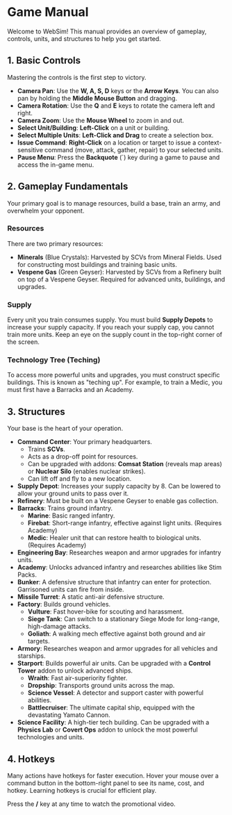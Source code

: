 # Game Manual

Welcome to WebSim! This manual provides an overview of gameplay, controls, units, and structures to help you get started.

## 1. Basic Controls

Mastering the controls is the first step to victory.

*   **Camera Pan**: Use the **W, A, S, D** keys or the **Arrow Keys**. You can also pan by holding the **Middle Mouse Button** and dragging.
*   **Camera Rotation**: Use the **Q** and **E** keys to rotate the camera left and right.
*   **Camera Zoom**: Use the **Mouse Wheel** to zoom in and out.
*   **Select Unit/Building**: **Left-Click** on a unit or building.
*   **Select Multiple Units**: **Left-Click and Drag** to create a selection box.
*   **Issue Command**: **Right-Click** on a location or target to issue a context-sensitive command (move, attack, gather, repair) to your selected units.
*   **Pause Menu**: Press the **Backquote** (`) key during a game to pause and access the in-game menu.

## 2. Gameplay Fundamentals

Your primary goal is to manage resources, build a base, train an army, and overwhelm your opponent.

### Resources

There are two primary resources:

*   **Minerals** (Blue Crystals): Harvested by SCVs from Mineral Fields. Used for constructing most buildings and training basic units.
*   **Vespene Gas** (Green Geyser): Harvested by SCVs from a Refinery built on top of a Vespene Geyser. Required for advanced units, buildings, and upgrades.

### Supply

Every unit you train consumes supply. You must build **Supply Depots** to increase your supply capacity. If you reach your supply cap, you cannot train more units. Keep an eye on the supply count in the top-right corner of the screen.

### Technology Tree (Teching)

To access more powerful units and upgrades, you must construct specific buildings. This is known as "teching up". For example, to train a Medic, you must first have a Barracks and an Academy.

## 3. Structures

Your base is the heart of your operation.

*   **Command Center**: Your primary headquarters.
    *   Trains **SCVs**.
    *   Acts as a drop-off point for resources.
    *   Can be upgraded with addons: **Comsat Station** (reveals map areas) or **Nuclear Silo** (enables nuclear strikes).
    *   Can lift off and fly to a new location.
*   **Supply Depot**: Increases your supply capacity by 8. Can be lowered to allow your ground units to pass over it.
*   **Refinery**: Must be built on a Vespene Geyser to enable gas collection.
*   **Barracks**: Trains ground infantry.
    *   **Marine**: Basic ranged infantry.
    *   **Firebat**: Short-range infantry, effective against light units. (Requires Academy)
    *   **Medic**: Healer unit that can restore health to biological units. (Requires Academy)
*   **Engineering Bay**: Researches weapon and armor upgrades for infantry units.
*   **Academy**: Unlocks advanced infantry and researches abilities like Stim Packs.
*   **Bunker**: A defensive structure that infantry can enter for protection. Garrisoned units can fire from inside.
*   **Missile Turret**: A static anti-air defensive structure.
*   **Factory**: Builds ground vehicles.
    *   **Vulture**: Fast hover-bike for scouting and harassment.
    *   **Siege Tank**: Can switch to a stationary Siege Mode for long-range, high-damage attacks.
    *   **Goliath**: A walking mech effective against both ground and air targets.
*   **Armory**: Researches weapon and armor upgrades for all vehicles and starships.
*   **Starport**: Builds powerful air units. Can be upgraded with a **Control Tower** addon to unlock advanced ships.
    *   **Wraith**: Fast air-superiority fighter.
    *   **Dropship**: Transports ground units across the map.
    *   **Science Vessel**: A detector and support caster with powerful abilities.
    *   **Battlecruiser**: The ultimate capital ship, equipped with the devastating Yamato Cannon.
*   **Science Facility**: A high-tier tech building. Can be upgraded with a **Physics Lab** or **Covert Ops** addon to unlock the most powerful technologies and units.

## 4. Hotkeys
Many actions have hotkeys for faster execution. Hover your mouse over a command button in the bottom-right panel to see its name, cost, and hotkey. Learning hotkeys is crucial for efficient play.

Press the **/** key at any time to watch the promotional video.

